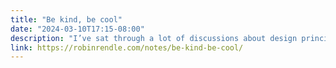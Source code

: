 ```yaml
---
title: "Be kind, be cool"
date: "2024-03-10T17:15-08:00"
description: "I’ve sat through a lot of discussions about design principles and they always read like weak sauce to me. They focus on pixels or craft or some other wishy washy hand wavy faffery that I can’t apply to my work. Or they’re so generic that every design team on the planet could apply them and nothing much would change."
link: https://robinrendle.com/notes/be-kind-be-cool/
---
```

